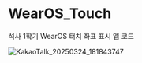 # WearOS_Touch
석사 1학기 WearOS 터치 좌표 표시 앱 코드

![KakaoTalk_20250324_181843747](https://github.com/user-attachments/assets/2eeb783b-fb1f-4c2f-85de-5a6923e2f1a2)
